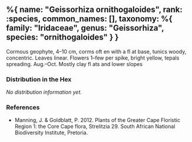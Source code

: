 %{
    name: "Geissorhiza ornithogaloides",
    rank: :species,
    common_names: [],
    taxonomy: %{
        family: "Iridaceae",
        genus: "Geissorhiza",
        species: "ornithogaloides"
    }
}
---

Cormous geophyte, 4–10 cm, corms oft en with a fl at base, tunics woody,
concentric. Leaves linear. Flowers 1–few per spike, bright yellow, tepals spreading. Aug.–Oct.
Mostly clay fl ats and lower slopes

<!-- read more -->

### Distribution in the Hex

*No distribution information yet.*

### References

* Manning, J. & Goldblatt, P. 2012. Plants of the Greater Cape Floristic Region 1: the Core Cape flora, Strelitzia 29. South African National Biodiversity Institute, Pretoria.